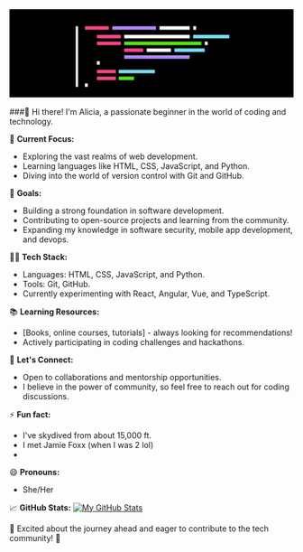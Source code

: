 <div align="center"><img src="banner.png"></div>

###👋 Hi there! I'm Alicia, a passionate beginner in the world of coding and technology.

🚀 **Current Focus:**
- Exploring the vast realms of web development.
- Learning languages like HTML, CSS, JavaScript, and Python.
- Diving into the world of version control with Git and GitHub.

🌱 **Goals:**
- Building a strong foundation in software development.
- Contributing to open-source projects and learning from the community.
- Expanding my knowledge in software security, mobile app development, and devops.

👨‍💻 **Tech Stack:**
- Languages: HTML, CSS, JavaScript, and Python.
- Tools: Git, GitHub.
- Currently experimenting with React, Angular, Vue, and TypeScript.

📚 **Learning Resources:**
- [Books, online courses, tutorials] - always looking for recommendations!
- Actively participating in coding challenges and hackathons.

💬 **Let's Connect:**
- Open to collaborations and mentorship opportunities.
- I believe in the power of community, so feel free to reach out for coding discussions.

⚡ **Fun fact:**
- I've skydived from about 15,000 ft.
- I met Jamie Foxx (when I was 2 lol)
- 

😄 **Pronouns:**
- She/Her

📈 **GitHub Stats:**
[![My GitHub Stats](https://github-readme-stats.vercel.app/api?username=lici0nt3ch&show_icons=true&theme=radical)](https://github.com/lici0nt3ch)

🌟 Excited about the journey ahead and eager to contribute to the tech community! 🚀


<!--
**Lici0nT3ch/Lici0nT3ch** is a ✨ _special_ ✨ repository because its `README.md` (this file) appears on your GitHub profile.

Here are some ideas to get you started:

- 🔭 I’m currently working on ...
- 🌱 I’m currently learning ...
- 👯 I’m looking to collaborate on ...
- 🤔 I’m looking for help with ...
- 💬 Ask me about ...
- 📫 How to reach me: ...
- 😄 Pronouns: ...
- ⚡ Fun fact: ...
-->
